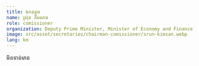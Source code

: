 ```yaml
---
title: ឯកឧត្ដម
name: ស្រ៊ុន គឹមសាន
role: comissioner
organization: Deputy Prime Minister, Minister of Economy and Finance
image: src/asset/secretaries/chairman-comissioner/srun-kimsan.webp
lang: km
---
```


មិនទាន់មាន
